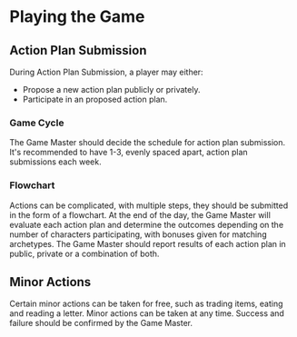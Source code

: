 # Playing the Game

## Action Plan Submission

During Action Plan Submission, a player may either:
- Propose a new action plan publicly or privately.
- Participate in an proposed action plan.

### Game Cycle

The Game Master should decide the schedule for action plan submission.
It's recommended to have 1-3, evenly spaced apart, action plan submissions each week.


### Flowchart

Actions can be complicated, with multiple steps, they should be submitted in the form of a flowchart.
At the end of the day, the Game Master will evaluate each action plan and determine the outcomes depending on the number of characters participating, with bonuses given for matching archetypes. 
The Game Master should report results of each action plan in public, private or a combination of both.

## Minor Actions

Certain minor actions can be taken for free, such as trading items, eating and reading a letter.
Minor actions can be taken at any time.
Success and failure should be confirmed by the Game Master.
